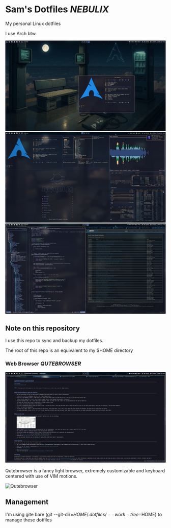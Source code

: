 # Sam's Dotfiles ***NEBULIX***

My personal Linux dotfiles

I use Arch btw.

![Nebulix1](wallpapers/nebulix1.png)
![Nebulix2](wallpapers/nebulix2.png)
![Nebulix3](wallpapers/nebulix3.png)

## Note on this repository

I use this repo to sync and backup my dotfiles.

The root of this repo is an equivalent to my $HOME directory

### Web Browser ***QUTEBROWSER***

![Qutebrowser1](wallpapers/qutebrowser1.png)

Qutebrowser is a fancy light browser, extremely customizable and keyboard centered with use of VIM motions.

![Qutebrowser](https://github.com/qutebrowser/qutebrowser)

## Management

I'm using gite bare (git --git-dir=$HOME/.dotfiles/ --work-tree=$HOME) to manage these dotfiles
